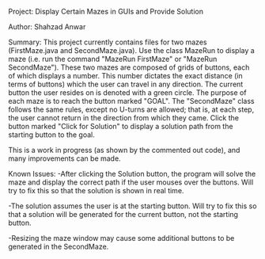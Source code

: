 Project: Display Certain Mazes in GUIs and Provide Solution

Author: Shahzad Anwar

Summary: This project currently contains files for two mazes (FirstMaze.java and SecondMaze.java). Use the class MazeRun to display a maze (i.e. run the command "MazeRun FirstMaze" or "MazeRun SecondMaze"). These two mazes are composed of grids of buttons, each of which displays a number. This number dictates the exact distance (in terms of buttons) which the user can travel in any direction. The current button the user resides on is denoted with a green circle. The purpose of each maze is to reach the button marked "GOAL". The "SecondMaze" class follows the same rules, except no U-turns are allowed; that is, at each step, the user cannot return in the direction from which they came. Click the button marked "Click for Solution" to display a solution path from the starting button to the goal.


This is a work in progress (as shown by the commented out code), and many improvements can be made.

Known Issues: 
-After clicking the Solution button, the program will solve the maze and display the correct path if the user mouses over the buttons. Will try to fix this so that the solution is shown in real time.

-The solution assumes the user is at the starting button. Will try to fix this so that a solution will be generated for the current button, not the starting button.

-Resizing the maze window may cause some additional buttons to be generated in the SecondMaze.

